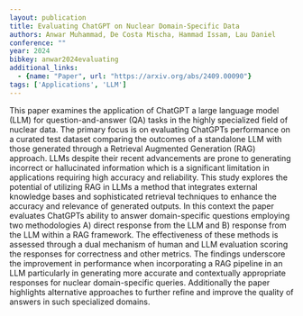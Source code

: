 ```yaml
---
layout: publication
title: Evaluating ChatGPT on Nuclear Domain-Specific Data
authors: Anwar Muhammad, De Costa Mischa, Hammad Issam, Lau Daniel
conference: ""
year: 2024
bibkey: anwar2024evaluating
additional_links:
  - {name: "Paper", url: "https://arxiv.org/abs/2409.00090"}
tags: ['Applications', 'LLM']
---
```

This paper examines the application of ChatGPT a large language model (LLM) for question-and-answer (QA) tasks in the highly specialized field of nuclear data. The primary focus is on evaluating ChatGPTs performance on a curated test dataset comparing the outcomes of a standalone LLM with those generated through a Retrieval Augmented Generation (RAG) approach. LLMs despite their recent advancements are prone to generating incorrect or hallucinated information which is a significant limitation in applications requiring high accuracy and reliability. This study explores the potential of utilizing RAG in LLMs a method that integrates external knowledge bases and sophisticated retrieval techniques to enhance the accuracy and relevance of generated outputs. In this context the paper evaluates ChatGPTs ability to answer domain-specific questions employing two methodologies A) direct response from the LLM and B) response from the LLM within a RAG framework. The effectiveness of these methods is assessed through a dual mechanism of human and LLM evaluation scoring the responses for correctness and other metrics. The findings underscore the improvement in performance when incorporating a RAG pipeline in an LLM particularly in generating more accurate and contextually appropriate responses for nuclear domain-specific queries. Additionally the paper highlights alternative approaches to further refine and improve the quality of answers in such specialized domains.
